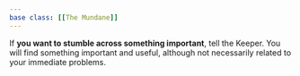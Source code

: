 ```yaml
---
base class: [[The Mundane]]
---
```

If **you want to stumble across something important**, tell the Keeper. You will find something important and useful, although not necessarily related to your immediate problems.